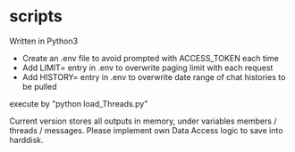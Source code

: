 # scripts
Written in Python3

- Create an .env file to avoid prompted with ACCESS_TOKEN each time
- Add LIMIT= entry in .env to overwrite paging limit with each request
- Add HISTORY= entry in .env to overwrite date range of chat histories to be pulled

execute by "python load_Threads.py"

Current version stores all outputs in memory, under variables members / threads / messages. Please implement own Data Access logic to save into harddisk. 


